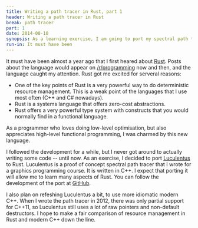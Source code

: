 ```yaml
---
title: Writing a path tracer in Rust, part 1
header: Writing a path tracer in Rust
break: path tracer
part: 1
date: 2014-08-10
synopsis: As a learning exercise, I am going to port my spectral path tracer Luculentus from C++ to Rust.
run-in: It must have been
---
```


It must have been almost a year ago that I first heared about [Rust][rust].
Posts about the language would appear on [/r/programming][reddit] now and then,
and the language caught my attention.
Rust got me excited for serveral reasons:

- One of the key points of Rust is a very powerful way to do deterministic resource management.
  This is a weak point of the languages that I use most often (C++ and C# nowadays).
- Rust is a systems language that offers zero-cost abstractions.
- Rust offers a very powerful type system with constructs that you would normally find in a functional language.

As a programmer who loves doing low-level optimisation,
but also appreciates high-level functional programming,
I was charmed by this new language.

[rust]:   http://rust-lang.org
[reddit]: http://reddit.com/r/programming

I followed the development for a while,
but I never got around to actually writing some code -- until now.
As an exercise, I decided to port [Luculentus][luculentus] to Rust.
Luculentus is a proof of concept spectral path tracer that I wrote for a graphics programming course.
It is written in C++.
I expect that porting it will allow me to learn many aspects of Rust.
You can follow the development of the port at [GitHub][robigo-luculenta].

I also plan on refeshing Luculentus a bit, to use more idiomatic modern C++.
When I wrote the path tracer in 2012, there was only partial support for C++11,
so Luculentus still uses a lot of raw pointers and non-default destructors.
I hope to make a fair comparison of resource management in Rust and modern C++ down the line.

[luculentus]:       https://github.com/ruuda/luculentus
[robigo-luculenta]: https://github.com/ruuda/robigo-luculenta
